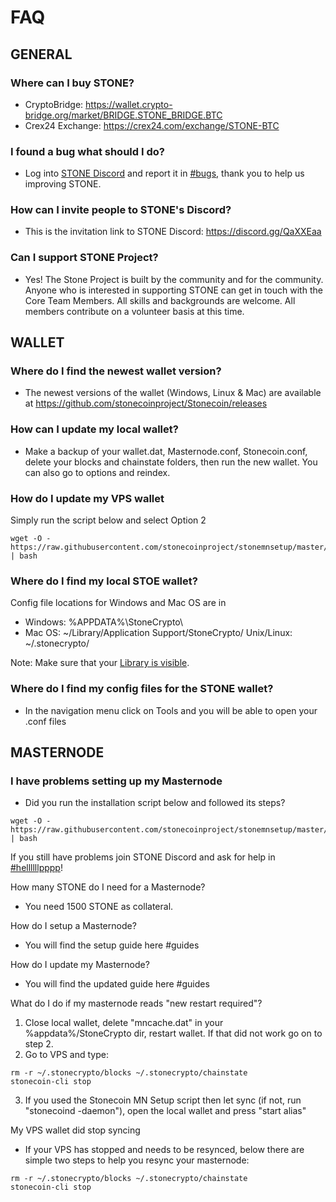 
FAQ
========================

## GENERAL

### Where can I buy STONE?

- CryptoBridge: https://wallet.crypto-bridge.org/market/BRIDGE.STONE_BRIDGE.BTC
- Crex24 Exchange: https://crex24.com/exchange/STONE-BTC

### I found a bug what should I do?

- Log into [STONE Discord](https://discord.gg/7ZuCMmz) and report it in [#bugs](https://discord.gg/7ZuCMmz), thank you to help us improving STONE.

### How can I invite people to STONE's Discord?

- This is the invitation link to STONE Discord: https://discord.gg/QaXXEaa

### Can I support STONE Project?

- Yes! The Stone Project is built by the community and for the community. Anyone who is interested in supporting STONE can get in touch with the Core Team Members. All skills and backgrounds are welcome. All members contribute on a volunteer basis at this time.

## WALLET

### Where do I find the newest wallet version?

- The newest versions of the wallet (Windows, Linux & Mac) are available at https://github.com/stonecoinproject/Stonecoin/releases

### How can I update my local wallet?

- Make a backup of your wallet.dat, Masternode.conf, Stonecoin.conf, delete your blocks and chainstate folders, then run the new wallet. You can also go to options and reindex.

### How do I update my VPS wallet

Simply run the script below and select Option 2

```
wget -O - https://raw.githubusercontent.com/stonecoinproject/stonemnsetup/master/stonemnsetup.sh | bash
```

### Where do I find my local STOE wallet?

Config file locations for Windows and Mac OS are in

- Windows: %APPDATA%\StoneCrypto\
- Mac OS: ~/Library/Application Support/StoneCrypto/ Unix/Linux: ~/.stonecrypto/

Note: Make sure that your [Library is visible](https://knowledge.autodesk.com/support/fusion-360/troubleshooting/caas/sfdcarticles/sfdcarticles/How-to-Access-Hidden-User-Library-folder-on-Mac-OS.html).

### Where do I find my config files for the STONE wallet?

- In the navigation menu click on Tools and you will be able to open your .conf files


## MASTERNODE

### I have problems setting up my Masternode

- Did you run the installation script below and followed its steps?

```
wget -O - https://raw.githubusercontent.com/stonecoinproject/stonemnsetup/master/stonemnsetup.sh | bash
```

If you still have problems join STONE Discord and ask for help in [#hellllllpppp](https://discord.gg/DPfR9ge)!

How many STONE do I need for a Masternode?

- You need 1500 STONE as collateral.

How do I setup a Masternode?

- You will find the setup guide here #guides

How do I update my Masternode?

- You will find the updated guide here #guides

What do I do if my masternode reads "new restart required"?

1. Close local wallet, delete "mncache.dat" in your %appdata%/StoneCrypto dir, restart wallet. If that did not work go on to step 2.
2. Go to VPS and type:

```
rm -r ~/.stonecrypto/blocks ~/.stonecrypto/chainstate
stonecoin-cli stop
```

3. If you used the Stonecoin MN Setup script then let sync (if not, run "stonecoind -daemon"), open the local wallet and press "start alias"

My VPS wallet did stop syncing

- If your VPS has stopped and needs to be resynced, below there are simple two steps to help you resync your masternode:

```
rm -r ~/.stonecrypto/blocks ~/.stonecrypto/chainstate
stonecoin-cli stop
```
